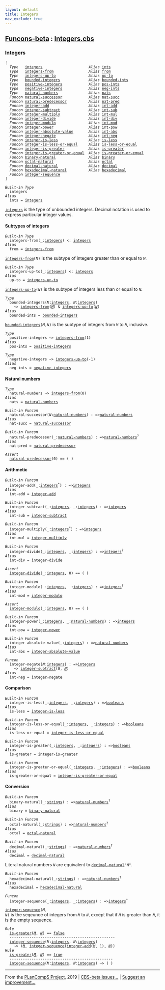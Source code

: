 ```yaml
---
layout: default
title: Integers
nav_exclude: true
---
```


[Funcons-beta] : [Integers.cbs]
-----------------------------

### Integers

<div class="highlighter-rouge"><pre class="highlight"><code>[
  <i class="keyword">Type</i>   <span class="name"><a href="#Name_integers">integers</a></span>                     <i class="keyword">Alias</i> <span class="name"><a href="#Name_ints">ints</a></span>
  <i class="keyword">Type</i>   <span class="name"><a href="#Name_integers-from">integers-from</a></span>                <i class="keyword">Alias</i> <span class="name"><a href="#Name_from">from</a></span>
  <i class="keyword">Type</i>   <span class="name"><a href="#Name_integers-up-to">integers-up-to</a></span>               <i class="keyword">Alias</i> <span class="name"><a href="#Name_up-to">up-to</a></span>
  <i class="keyword">Type</i>   <span class="name"><a href="#Name_bounded-integers">bounded-integers</a></span>             <i class="keyword">Alias</i> <span class="name"><a href="#Name_bounded-ints">bounded-ints</a></span>
  <i class="keyword">Type</i>   <span class="name"><a href="#Name_positive-integers">positive-integers</a></span>            <i class="keyword">Alias</i> <span class="name"><a href="#Name_pos-ints">pos-ints</a></span>
  <i class="keyword">Type</i>   <span class="name"><a href="#Name_negative-integers">negative-integers</a></span>            <i class="keyword">Alias</i> <span class="name"><a href="#Name_neg-ints">neg-ints</a></span>
  <i class="keyword">Type</i>   <span class="name"><a href="#Name_natural-numbers">natural-numbers</a></span>              <i class="keyword">Alias</i> <span class="name"><a href="#Name_nats">nats</a></span>
  <i class="keyword">Funcon</i> <span class="name"><a href="#Name_natural-successor">natural-successor</a></span>            <i class="keyword">Alias</i> <span class="name"><a href="#Name_nat-succ">nat-succ</a></span>
  <i class="keyword">Funcon</i> <span class="name"><a href="#Name_natural-predecessor">natural-predecessor</a></span>          <i class="keyword">Alias</i> <span class="name"><a href="#Name_nat-pred">nat-pred</a></span>
  <i class="keyword">Funcon</i> <span class="name"><a href="#Name_integer-add">integer-add</a></span>                  <i class="keyword">Alias</i> <span class="name"><a href="#Name_int-add">int-add</a></span>
  <i class="keyword">Funcon</i> <span class="name"><a href="#Name_integer-subtract">integer-subtract</a></span>             <i class="keyword">Alias</i> <span class="name"><a href="#Name_int-sub">int-sub</a></span>
  <i class="keyword">Funcon</i> <span class="name"><a href="#Name_integer-multiply">integer-multiply</a></span>             <i class="keyword">Alias</i> <span class="name"><a href="#Name_int-mul">int-mul</a></span>
  <i class="keyword">Funcon</i> <span class="name"><a href="#Name_integer-divide">integer-divide</a></span>               <i class="keyword">Alias</i> <span class="name"><a href="#Name_int-div">int-div</a></span>
  <i class="keyword">Funcon</i> <span class="name"><a href="#Name_integer-modulo">integer-modulo</a></span>               <i class="keyword">Alias</i> <span class="name"><a href="#Name_int-mod">int-mod</a></span>
  <i class="keyword">Funcon</i> <span class="name"><a href="#Name_integer-power">integer-power</a></span>                <i class="keyword">Alias</i> <span class="name"><a href="#Name_int-pow">int-pow</a></span>
  <i class="keyword">Funcon</i> <span class="name"><a href="#Name_integer-absolute-value">integer-absolute-value</a></span>       <i class="keyword">Alias</i> <span class="name"><a href="#Name_int-abs">int-abs</a></span>
  <i class="keyword">Funcon</i> <span class="name"><a href="#Name_integer-negate">integer-negate</a></span>               <i class="keyword">Alias</i> <span class="name"><a href="#Name_int-neg">int-neg</a></span>
  <i class="keyword">Funcon</i> <span class="name"><a href="#Name_integer-is-less">integer-is-less</a></span>              <i class="keyword">Alias</i> <span class="name"><a href="#Name_is-less">is-less</a></span>
  <i class="keyword">Funcon</i> <span class="name"><a href="#Name_integer-is-less-or-equal">integer-is-less-or-equal</a></span>     <i class="keyword">Alias</i> <span class="name"><a href="#Name_is-less-or-equal">is-less-or-equal</a></span>
  <i class="keyword">Funcon</i> <span class="name"><a href="#Name_integer-is-greater">integer-is-greater</a></span>           <i class="keyword">Alias</i> <span class="name"><a href="#Name_is-greater">is-greater</a></span>
  <i class="keyword">Funcon</i> <span class="name"><a href="#Name_integer-is-greater-or-equal">integer-is-greater-or-equal</a></span>  <i class="keyword">Alias</i> <span class="name"><a href="#Name_is-greater-or-equal">is-greater-or-equal</a></span>
  <i class="keyword">Funcon</i> <span class="name"><a href="#Name_binary-natural">binary-natural</a></span>               <i class="keyword">Alias</i> <span class="name"><a href="#Name_binary">binary</a></span>
  <i class="keyword">Funcon</i> <span class="name"><a href="#Name_octal-natural">octal-natural</a></span>                <i class="keyword">Alias</i> <span class="name"><a href="#Name_octal">octal</a></span>
  <i class="keyword">Funcon</i> <span class="name"><a href="#Name_decimal-natural">decimal-natural</a></span>              <i class="keyword">Alias</i> <span class="name"><a href="#Name_decimal">decimal</a></span>
  <i class="keyword">Funcon</i> <span class="name"><a href="#Name_hexadecimal-natural">hexadecimal-natural</a></span>          <i class="keyword">Alias</i> <span class="name"><a href="#Name_hexadecimal">hexadecimal</a></span>
  <i class="keyword">Funcon</i> <span class="name"><a href="#Name_integer-sequence">integer-sequence</a></span>
]</code></pre></div>




<div class="highlighter-rouge"><pre class="highlight"><code><i class="keyword">Built-in</i> <i class="keyword">Type</i>
  <span class="name"><span id="Name_integers">integers</span></span>
<i class="keyword">Alias</i>
  <span class="name"><span id="Name_ints">ints</span></span> = <span class="name"><a href="#Name_integers">integers</a></span></code></pre></div>


  <code><span class="name"><a href="#Name_integers">integers</a></span></code> is the type of unbounded integers. Decimal notation is used to
  express particular integer values.



#### Subtypes of integers


<div class="highlighter-rouge"><pre class="highlight"><code><i class="keyword">Built-in</i> <i class="keyword">Type</i>
  <span class="name"><span id="Name_integers-from">integers-from</span></span>(_:<span class="name"><a href="#Name_integers">integers</a></span>) <: <span class="name"><a href="#Name_integers">integers</a></span>
<i class="keyword">Alias</i>
  <span class="name"><span id="Name_from">from</span></span> = <span class="name"><a href="#Name_integers-from">integers-from</a></span></code></pre></div>


  <code><span class="name"><a href="#Name_integers-from">integers-from</a></span>(<i class="var">M</i>)</code> is the subtype of integers greater than or equal to <code><i class="var">M</i></code>.

<div class="highlighter-rouge"><pre class="highlight"><code><i class="keyword">Built-in</i> <i class="keyword">Type</i>
  <span class="name"><span id="Name_integers-up-to">integers-up-to</span></span>(_:<span class="name"><a href="#Name_integers">integers</a></span>) <: <span class="name"><a href="#Name_integers">integers</a></span>
<i class="keyword">Alias</i>
  <span class="name"><span id="Name_up-to">up-to</span></span> = <span class="name"><a href="#Name_integers-up-to">integers-up-to</a></span></code></pre></div>


  <code><span class="name"><a href="#Name_integers-up-to">integers-up-to</a></span>(<i class="var">N</i>)</code> is the subtype of integers less than or equal to <code><i class="var">N</i></code>.

<div class="highlighter-rouge"><pre class="highlight"><code><i class="keyword">Type</i>
  <span class="name"><span id="Name_bounded-integers">bounded-integers</span></span>(<span id="Variable385_M"><i class="var">M</i></span>:<span class="name"><a href="#Name_integers">integers</a></span>, <span id="Variable394_N"><i class="var">N</i></span>:<span class="name"><a href="#Name_integers">integers</a></span>)
    ~> <span class="name"><a href="#Name_integers-from">integers-from</a></span>(<a href="#Variable385_M"><i class="var">M</i></a>) & <span class="name"><a href="#Name_integers-up-to">integers-up-to</a></span>(<a href="#Variable394_N"><i class="var">N</i></a>)
<i class="keyword">Alias</i>
  <span class="name"><span id="Name_bounded-ints">bounded-ints</span></span> = <span class="name"><a href="#Name_bounded-integers">bounded-integers</a></span></code></pre></div>


  <code><span class="name"><a href="#Name_bounded-integers">bounded-integers</a></span>(<i class="var">M</i>,<i class="var">N</i>)</code> is the subtype of integers from <code><i class="var">M</i></code> to <code><i class="var">N</i></code>, inclusive.

<div class="highlighter-rouge"><pre class="highlight"><code><i class="keyword">Type</i>
  <span class="name"><span id="Name_positive-integers">positive-integers</span></span> ~> <span class="name"><a href="#Name_integers-from">integers-from</a></span>(1)
<i class="keyword">Alias</i>
  <span class="name"><span id="Name_pos-ints">pos-ints</span></span> = <span class="name"><a href="#Name_positive-integers">positive-integers</a></span></code></pre></div>

<div class="highlighter-rouge"><pre class="highlight"><code><i class="keyword">Type</i>
  <span class="name"><span id="Name_negative-integers">negative-integers</span></span> ~> <span class="name"><a href="#Name_integers-up-to">integers-up-to</a></span>(-1)
<i class="keyword">Alias</i>
  <span class="name"><span id="Name_neg-ints">neg-ints</span></span> = <span class="name"><a href="#Name_negative-integers">negative-integers</a></span></code></pre></div>



#### Natural numbers


<div class="highlighter-rouge"><pre class="highlight"><code><i class="keyword">Type</i>
  <span class="name"><span id="Name_natural-numbers">natural-numbers</span></span> ~> <span class="name"><a href="#Name_integers-from">integers-from</a></span>(0)
<i class="keyword">Alias</i>
  <span class="name"><span id="Name_nats">nats</span></span> = <span class="name"><a href="#Name_natural-numbers">natural-numbers</a></span></code></pre></div>

<div class="highlighter-rouge"><pre class="highlight"><code><i class="keyword">Built-in</i> <i class="keyword">Funcon</i>
  <span class="name"><span id="Name_natural-successor">natural-successor</span></span>(<span id="Variable582_N"><i class="var">N</i></span>:<span class="name"><a href="#Name_natural-numbers">natural-numbers</a></span>) : =><span class="name"><a href="#Name_natural-numbers">natural-numbers</a></span>
<i class="keyword">Alias</i>
  <span class="name"><span id="Name_nat-succ">nat-succ</span></span> = <span class="name"><a href="#Name_natural-successor">natural-successor</a></span></code></pre></div>

<div class="highlighter-rouge"><pre class="highlight"><code><i class="keyword">Built-in</i> <i class="keyword">Funcon</i>
  <span class="name"><span id="Name_natural-predecessor">natural-predecessor</span></span>(_:<span class="name"><a href="#Name_natural-numbers">natural-numbers</a></span>) : =><span class="name"><a href="#Name_natural-numbers">natural-numbers</a></span><sup class="sup">?</sup>
<i class="keyword">Alias</i>
  <span class="name"><span id="Name_nat-pred">nat-pred</span></span> = <span class="name"><a href="#Name_natural-predecessor">natural-predecessor</a></span></code></pre></div>

<div class="highlighter-rouge"><pre class="highlight"><code><i class="keyword">Assert</i>
  <span class="name"><a href="#Name_natural-predecessor">natural-predecessor</a></span>(0) == ( )</code></pre></div>



#### Arithmetic


<div class="highlighter-rouge"><pre class="highlight"><code><i class="keyword">Built-in</i> <i class="keyword">Funcon</i>
  <span class="name"><span id="Name_integer-add">integer-add</span></span>(_:<span class="name"><a href="#Name_integers">integers</a></span><sup class="sup">*</sup>) : =><span class="name"><a href="#Name_integers">integers</a></span>
<i class="keyword">Alias</i>
  <span class="name"><span id="Name_int-add">int-add</span></span> = <span class="name"><a href="#Name_integer-add">integer-add</a></span></code></pre></div>

<div class="highlighter-rouge"><pre class="highlight"><code><i class="keyword">Built-in</i> <i class="keyword">Funcon</i>
  <span class="name"><span id="Name_integer-subtract">integer-subtract</span></span>(_:<span class="name"><a href="#Name_integers">integers</a></span>, _:<span class="name"><a href="#Name_integers">integers</a></span>) : =><span class="name"><a href="#Name_integers">integers</a></span>
<i class="keyword">Alias</i>
  <span class="name"><span id="Name_int-sub">int-sub</span></span> = <span class="name"><a href="#Name_integer-subtract">integer-subtract</a></span></code></pre></div>

<div class="highlighter-rouge"><pre class="highlight"><code><i class="keyword">Built-in</i> <i class="keyword">Funcon</i>
  <span class="name"><span id="Name_integer-multiply">integer-multiply</span></span>(_:<span class="name"><a href="#Name_integers">integers</a></span><sup class="sup">*</sup>) : =><span class="name"><a href="#Name_integers">integers</a></span>
<i class="keyword">Alias</i>
  <span class="name"><span id="Name_int-mul">int-mul</span></span> = <span class="name"><a href="#Name_integer-multiply">integer-multiply</a></span></code></pre></div>

<div class="highlighter-rouge"><pre class="highlight"><code><i class="keyword">Built-in</i> <i class="keyword">Funcon</i>
  <span class="name"><span id="Name_integer-divide">integer-divide</span></span>(_:<span class="name"><a href="#Name_integers">integers</a></span>, _:<span class="name"><a href="#Name_integers">integers</a></span>) : =><span class="name"><a href="#Name_integers">integers</a></span><sup class="sup">?</sup>
<i class="keyword">Alias</i>
  <span class="name"><span id="Name_int-div">int-div</span></span> = <span class="name"><a href="#Name_integer-divide">integer-divide</a></span></code></pre></div>

<div class="highlighter-rouge"><pre class="highlight"><code><i class="keyword">Assert</i>
  <span class="name"><a href="#Name_integer-divide">integer-divide</a></span>(_:<span class="name"><a href="#Name_integers">integers</a></span>, 0) == ( )</code></pre></div>

<div class="highlighter-rouge"><pre class="highlight"><code><i class="keyword">Built-in</i> <i class="keyword">Funcon</i>
  <span class="name"><span id="Name_integer-modulo">integer-modulo</span></span>(_:<span class="name"><a href="#Name_integers">integers</a></span>, _:<span class="name"><a href="#Name_integers">integers</a></span>) : =><span class="name"><a href="#Name_integers">integers</a></span><sup class="sup">?</sup>
<i class="keyword">Alias</i>
  <span class="name"><span id="Name_int-mod">int-mod</span></span> = <span class="name"><a href="#Name_integer-modulo">integer-modulo</a></span></code></pre></div>

<div class="highlighter-rouge"><pre class="highlight"><code><i class="keyword">Assert</i>
  <span class="name"><a href="#Name_integer-modulo">integer-modulo</a></span>(_:<span class="name"><a href="#Name_integers">integers</a></span>, 0) == ( )</code></pre></div>

<div class="highlighter-rouge"><pre class="highlight"><code><i class="keyword">Built-in</i> <i class="keyword">Funcon</i>
  <span class="name"><span id="Name_integer-power">integer-power</span></span>(_:<span class="name"><a href="#Name_integers">integers</a></span>, _:<span class="name"><a href="#Name_natural-numbers">natural-numbers</a></span>) : =><span class="name"><a href="#Name_integers">integers</a></span>
<i class="keyword">Alias</i>
  <span class="name"><span id="Name_int-pow">int-pow</span></span> = <span class="name"><a href="#Name_integer-power">integer-power</a></span></code></pre></div>

<div class="highlighter-rouge"><pre class="highlight"><code><i class="keyword">Built-in</i> <i class="keyword">Funcon</i>
  <span class="name"><span id="Name_integer-absolute-value">integer-absolute-value</span></span>(_:<span class="name"><a href="#Name_integers">integers</a></span>) : =><span class="name"><a href="#Name_natural-numbers">natural-numbers</a></span>
<i class="keyword">Alias</i>
  <span class="name"><span id="Name_int-abs">int-abs</span></span> = <span class="name"><a href="#Name_integer-absolute-value">integer-absolute-value</a></span></code></pre></div>

<div class="highlighter-rouge"><pre class="highlight"><code><i class="keyword">Funcon</i>
  <span class="name"><span id="Name_integer-negate">integer-negate</span></span>(<span id="Variable921_N"><i class="var">N</i></span>:<span class="name"><a href="#Name_integers">integers</a></span>) : =><span class="name"><a href="#Name_integers">integers</a></span>
    ~> <span class="name"><a href="#Name_integer-subtract">integer-subtract</a></span>(0, <a href="#Variable921_N"><i class="var">N</i></a>)
<i class="keyword">Alias</i>
  <span class="name"><span id="Name_int-neg">int-neg</span></span> = <span class="name"><a href="#Name_integer-negate">integer-negate</a></span></code></pre></div>



#### Comparison


<div class="highlighter-rouge"><pre class="highlight"><code><i class="keyword">Built-in</i> <i class="keyword">Funcon</i>
  <span class="name"><span id="Name_integer-is-less">integer-is-less</span></span>(_:<span class="name"><a href="#Name_integers">integers</a></span>, _:<span class="name"><a href="#Name_integers">integers</a></span>) : =><span class="name"><a href="../Booleans/index.html#Name_booleans">booleans</a></span>
<i class="keyword">Alias</i>
  <span class="name"><span id="Name_is-less">is-less</span></span> = <span class="name"><a href="#Name_integer-is-less">integer-is-less</a></span></code></pre></div>

<div class="highlighter-rouge"><pre class="highlight"><code><i class="keyword">Built-in</i> <i class="keyword">Funcon</i>
  <span class="name"><span id="Name_integer-is-less-or-equal">integer-is-less-or-equal</span></span>(_:<span class="name"><a href="#Name_integers">integers</a></span>, _:<span class="name"><a href="#Name_integers">integers</a></span>) : =><span class="name"><a href="../Booleans/index.html#Name_booleans">booleans</a></span>
<i class="keyword">Alias</i>
  <span class="name"><span id="Name_is-less-or-equal">is-less-or-equal</span></span> = <span class="name"><a href="#Name_integer-is-less-or-equal">integer-is-less-or-equal</a></span></code></pre></div>

<div class="highlighter-rouge"><pre class="highlight"><code><i class="keyword">Built-in</i> <i class="keyword">Funcon</i>
  <span class="name"><span id="Name_integer-is-greater">integer-is-greater</span></span>(_:<span class="name"><a href="#Name_integers">integers</a></span>, _:<span class="name"><a href="#Name_integers">integers</a></span>) : =><span class="name"><a href="../Booleans/index.html#Name_booleans">booleans</a></span>
<i class="keyword">Alias</i>
  <span class="name"><span id="Name_is-greater">is-greater</span></span> = <span class="name"><a href="#Name_integer-is-greater">integer-is-greater</a></span></code></pre></div>

<div class="highlighter-rouge"><pre class="highlight"><code><i class="keyword">Built-in</i> <i class="keyword">Funcon</i>
  <span class="name"><span id="Name_integer-is-greater-or-equal">integer-is-greater-or-equal</span></span>(_:<span class="name"><a href="#Name_integers">integers</a></span>, _:<span class="name"><a href="#Name_integers">integers</a></span>) : =><span class="name"><a href="../Booleans/index.html#Name_booleans">booleans</a></span>
<i class="keyword">Alias</i>
  <span class="name"><span id="Name_is-greater-or-equal">is-greater-or-equal</span></span> = <span class="name"><a href="#Name_integer-is-greater-or-equal">integer-is-greater-or-equal</a></span></code></pre></div>



#### Conversion


<div class="highlighter-rouge"><pre class="highlight"><code><i class="keyword">Built-in</i> <i class="keyword">Funcon</i>
  <span class="name"><span id="Name_binary-natural">binary-natural</span></span>(_:<span class="name"><a href="../../Composite/Strings/index.html#Name_strings">strings</a></span>) : =><span class="name"><a href="#Name_natural-numbers">natural-numbers</a></span><sup class="sup">?</sup>
<i class="keyword">Alias</i>
  <span class="name"><span id="Name_binary">binary</span></span> = <span class="name"><a href="#Name_binary-natural">binary-natural</a></span></code></pre></div>

<div class="highlighter-rouge"><pre class="highlight"><code><i class="keyword">Built-in</i> <i class="keyword">Funcon</i>
  <span class="name"><span id="Name_octal-natural">octal-natural</span></span>(_:<span class="name"><a href="../../Composite/Strings/index.html#Name_strings">strings</a></span>) : =><span class="name"><a href="#Name_natural-numbers">natural-numbers</a></span><sup class="sup">?</sup>
<i class="keyword">Alias</i>
  <span class="name"><span id="Name_octal">octal</span></span> = <span class="name"><a href="#Name_octal-natural">octal-natural</a></span></code></pre></div>

<div class="highlighter-rouge"><pre class="highlight"><code><i class="keyword">Built-in</i> <i class="keyword">Funcon</i>
  <span class="name"><span id="Name_decimal-natural">decimal-natural</span></span>(_:<span class="name"><a href="../../Composite/Strings/index.html#Name_strings">strings</a></span>) : =><span class="name"><a href="#Name_natural-numbers">natural-numbers</a></span><sup class="sup">?</sup>
<i class="keyword">Alias</i>
  <span class="name"><span id="Name_decimal">decimal</span></span> = <span class="name"><a href="#Name_decimal-natural">decimal-natural</a></span></code></pre></div>


  Literal natural numbers <code><i class="var">N</i></code> are equivalent to <code><span class="name"><a href="#Name_decimal-natural">decimal-natural</a></span>"N"</code>.

<div class="highlighter-rouge"><pre class="highlight"><code><i class="keyword">Built-in</i> <i class="keyword">Funcon</i>
  <span class="name"><span id="Name_hexadecimal-natural">hexadecimal-natural</span></span>(_:<span class="name"><a href="../../Composite/Strings/index.html#Name_strings">strings</a></span>) : =><span class="name"><a href="#Name_natural-numbers">natural-numbers</a></span><sup class="sup">?</sup>
<i class="keyword">Alias</i>
  <span class="name"><span id="Name_hexadecimal">hexadecimal</span></span> = <span class="name"><a href="#Name_hexadecimal-natural">hexadecimal-natural</a></span></code></pre></div>



<div class="highlighter-rouge"><pre class="highlight"><code><i class="keyword">Funcon</i>
  <span class="name"><span id="Name_integer-sequence">integer-sequence</span></span>(_:<span class="name"><a href="#Name_integers">integers</a></span>, _:<span class="name"><a href="#Name_integers">integers</a></span>) : =><span class="name"><a href="#Name_integers">integers</a></span><sup class="sup">*</sup></code></pre></div>

  <code><span class="name"><a href="#Name_integer-sequence">integer-sequence</a></span>(<i class="var">M</i>, <i class="var">N</i>)</code> is the seqeunce of integers from <code><i class="var">M</i></code> to <code><i class="var">N</i></code>,
  except that if <code><i class="var">M</i></code> is greater than <code><i class="var">N</i></code>, it is the empty sequence.

<div class="highlighter-rouge"><pre class="highlight"><code><i class="keyword">Rule</i>
  <span class="name"><a href="#Name_is-greater">is-greater</a></span>(<a href="#Variable1410_M"><i class="var">M</i></a>, <a href="#Variable1418_N"><i class="var">N</i></a>) == <span class="name"><a href="../Booleans/index.html#Name_false">false</a></span>
  ------------------------------------------------
  <span class="name"><a href="#Name_integer-sequence">integer-sequence</a></span>(<span id="Variable1410_M"><i class="var">M</i></span>:<span class="name"><a href="#Name_integers">integers</a></span>, <span id="Variable1418_N"><i class="var">N</i></span>:<span class="name"><a href="#Name_integers">integers</a></span>)
    ~> (<a href="#Variable1410_M"><i class="var">M</i></a>, <span class="name"><a href="#Name_integer-sequence">integer-sequence</a></span>(<span class="name"><a href="#Name_integer-add">integer-add</a></span>(<a href="#Variable1410_M"><i class="var">M</i></a>, 1), <a href="#Variable1418_N"><i class="var">N</i></a>))
<i class="keyword">Rule</i>
  <span class="name"><a href="#Name_is-greater">is-greater</a></span>(<a href="#Variable1501_M"><i class="var">M</i></a>, <a href="#Variable1509_N"><i class="var">N</i></a>) == <span class="name"><a href="../Booleans/index.html#Name_true">true</a></span>
  -----------------------------------------------
  <span class="name"><a href="#Name_integer-sequence">integer-sequence</a></span>(<span id="Variable1501_M"><i class="var">M</i></span>:<span class="name"><a href="#Name_integers">integers</a></span>, <span id="Variable1509_N"><i class="var">N</i></span>:<span class="name"><a href="#Name_integers">integers</a></span>) ~> ( )</code></pre></div>



____

From the [PLanCompS Project], 2019 | [CBS-beta issues...] | [Suggest an improvement...]

[Integers.cbs]: Integers.cbs 
  "CBS SOURCE FILE"
[Funcons-beta]: /CBS-beta/docs/Funcons-beta
 "FUNCONS-BETA"
[Unstable-Funcons-beta]: /CBS-beta/docs/Unstable-Funcons-beta
  "UNSTABLE-FUNCONS-BETA"
[Languages-beta]: /CBS-beta/docs/Languages-beta
  "LANGUAGES-BETA"
[Unstable-Languages-beta]: /CBS-beta/docs/Unstable-Languages-beta
  "UNSTABLE-LANGUAGES-BETA"
[CBS-beta]: /CBS-beta "CBS-BETA"
[PLanCompS Project]: http://plancomps.org
  "PROGRAMMING LANGUAGE COMPONENTS AND SPECIFICATIONS PROJECT HOME PAGE"
[CBS-beta issues...]: https://github.com/plancomps/plancomps.github.io/issues
  "CBS-BETA ISSUE REPORTS ON GITHUB"
[Suggest an improvement...]: mailto:plancomps@gmail.com?Subject=CBS-beta%20-%20comment&Body=Re%3A%20CBS-beta%20specification%20at%20Values/Primitive/Integers/Integers.cbs%0A%0AComment/Query/Issue/Suggestion%3A%0A%0A%0ASignature%3A%0A 
  "GENERATE AN EMAIL TEMPLATE"
